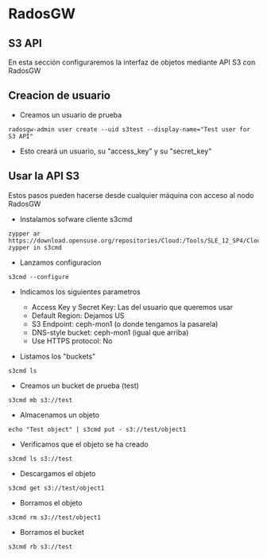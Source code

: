 # RadosGW

## S3 API

En esta sección configuraremos la interfaz de objetos mediante API S3 con RadosGW

## Creacion de usuario

  * Creamos un usuario de prueba

```
radosgw-admin user create --uid s3test --display-name="Test user for S3 API"
```

  * Esto creará un usuario, su "access_key" y su "secret_key"

## Usar la API S3

Estos pasos pueden hacerse desde cualquier máquina con acceso al nodo RadosGW

  * Instalamos sofware cliente s3cmd

```shell
zypper ar https://download.opensuse.org/repositories/Cloud:/Tools/SLE_12_SP4/Cloud:Tools.repo                     
zypper in s3cmd                                                                                                   
```

  * Lanzamos configuracion

```shell
s3cmd --configure
```

  * Indicamos los siguientes parametros
    * Access Key y Secret Key: Las del usuario que queremos usar
    * Default Region: Dejamos US
    * S3 Endpoint: ceph-mon1 (o donde tengamos la pasarela)
    * DNS-style bucket: ceph-mon1 (igual que arriba)
    * Use HTTPS protocol: No

  * Listamos los "buckets"

```
s3cmd ls
```

  * Creamos un bucket de prueba (test)

```
s3cmd mb s3://test
```

  * Almacenamos un objeto

```
echo "Test object" | s3cmd put - s3://test/object1
```

  * Verificamos que el objeto se ha creado

```
s3cmd ls s3://test
```

  * Descargamos el objeto

```
s3cmd get s3://test/object1
```

  * Borramos el objeto

```
s3cmd rm s3://test/object1
```

  * Borramos el bucket

```
s3cmd rb s3://test
```

